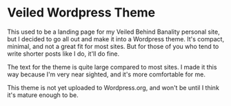 # Veiled Wordpress Theme

This used to be a landing page for my Veiled Behind Banality personal site, but I decided to go all out and make it into a Wordpress theme. It's compact, minimal, and not a great fit for most sites. But for those of you who tend to write shorter posts like I do, it'll do fine.

The text for the theme is quite large compared to most sites. I made it this way because I'm very near sighted, and it's more comfortable for me.

This theme is not yet uploaded to Wordpress.org, and won't be until I think it's mature enough to be.
